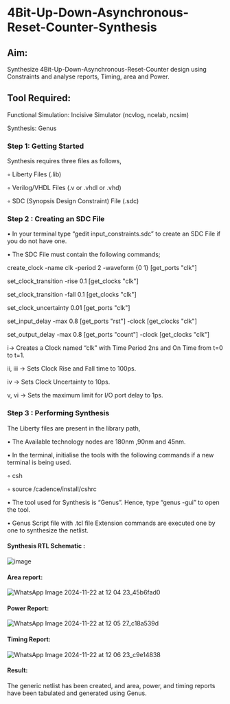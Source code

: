 # 4Bit-Up-Down-Asynchronous-Reset-Counter-Synthesis

## Aim:

Synthesize 4Bit-Up-Down-Asynchronous-Reset-Counter design using Constraints and analyse reports, Timing, area and Power.

## Tool Required:

Functional Simulation: Incisive Simulator (ncvlog, ncelab, ncsim)

Synthesis: Genus

### Step 1: Getting Started

Synthesis requires three files as follows,

◦ Liberty Files (.lib)

◦ Verilog/VHDL Files (.v or .vhdl or .vhd)

◦ SDC (Synopsis Design Constraint) File (.sdc)

 ### Step 2 : Creating an SDC File

•	In your terminal type “gedit input_constraints.sdc” to create an SDC File if you do not have one.

•	The SDC File must contain the following commands;

create_clock -name clk -period 2 -waveform {0 1} [get_ports "clk"]

set_clock_transition -rise 0.1 [get_clocks "clk"]

set_clock_transition -fall 0.1 [get_clocks "clk"]

set_clock_uncertainty 0.01 [get_ports "clk"]

set_input_delay -max 0.8 [get_ports "rst"] -clock [get_clocks "clk"]

set_output_delay -max 0.8 [get_ports "count"] -clock [get_clocks "clk"]

i→ Creates a Clock named “clk” with Time Period 2ns and On Time from t=0 to t=1.

ii, iii → Sets Clock Rise and Fall time to 100ps.

iv → Sets Clock Uncertainty to 10ps.

v, vi → Sets the maximum limit for I/O port delay to 1ps.

### Step 3 : Performing Synthesis

The Liberty files are present in the library path,

• The Available technology nodes are 180nm ,90nm and 45nm.

• In the terminal, initialise the tools with the following commands if a new terminal is being
used.

◦ csh

◦ source /cadence/install/cshrc

• The tool used for Synthesis is “Genus”. Hence, type “genus -gui” to open the tool.

• Genus Script file with .tcl file Extension commands are executed one by one to synthesize the netlist.

#### Synthesis RTL Schematic :
![image](https://github.com/user-attachments/assets/3d257558-c734-48b3-8dbf-909b4525fee1)

#### Area report:
![WhatsApp Image 2024-11-22 at 12 04 23_45b6fad0](https://github.com/user-attachments/assets/8bc5bece-2475-4668-855b-05a1aaaf74e4)

#### Power Report:
![WhatsApp Image 2024-11-22 at 12 05 27_c18a539d](https://github.com/user-attachments/assets/bbc09f42-aa6e-4336-8916-b030c5d77a1a)

#### Timing Report: 
![WhatsApp Image 2024-11-22 at 12 06 23_c9e14838](https://github.com/user-attachments/assets/9252f5f9-7acd-4d33-8863-bc808a2ef310)

#### Result: 

The generic netlist has been created, and area, power, and timing reports have been tabulated and generated using Genus.





